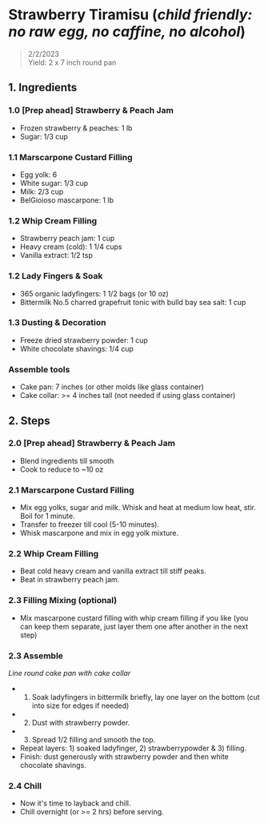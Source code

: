 # Strawberry Tiramisu (*child friendly: no raw egg, no caffine, no alcohol*)
> 2/2/2023 <br>
> Yield: 2 x 7 inch round pan


## 1. Ingredients

### 1.0 [Prep ahead] Strawberry & Peach Jam
- Frozen strawberry & peaches: 1 lb
- Sugar: 1/3 cup

### 1.1 Marscarpone Custard Filling
- Egg yolk: 6
- White sugar: 1/3 cup
- Milk: 2/3 cup
- BelGioioso mascarpone: 1 lb

### 1.2 Whip Cream Filling
- Strawberry peach jam: 1 cup
- Heavy cream (cold): 1 1/4 cups
- Vanilla extract: 1/2 tsp

### 1.2 Lady Fingers & Soak
- 365 organic ladyfingers: 1 1/2 bags (or 10 oz)
- Bittermilk No.5 charred grapefruit tonic with bulld bay sea salt: 1 cup

### 1.3 Dusting & Decoration
- Freeze dried strawberry powder: 1 cup
- White chocolate shavings: 1/4 cup

### Assemble tools
- Cake pan: 7 inches (or other molds like glass container)
- Cake collar: >= 4 inches tall (not needed if using glass container)

## 2. Steps

### 2.0 [Prep ahead] Strawberry & Peach Jam
- Blend ingredients till smooth
- Cook to reduce to ~10 oz

### 2.1 Marscarpone Custard Filling
- Mix egg yolks, sugar and milk. Whisk and heat at medium low heat, stir. Boil for 1 minute.
- Transfer to freezer till cool (5-10 minutes).
- Whisk mascarpone and mix in egg yolk mixture.

### 2.2 Whip Cream Filling
- Beat cold heavy cream and vanilla extract till stiff peaks.
- Beat in strawberry peach jam.

### 2.3 Filling Mixing (optional)
- Mix mascarpone custard filling with whip cream filling if you like (you can keep them separate, just layer them one after another in the next step)

### 2.3 Assemble
*Line round cake pan with cake collar*
- 1) Soak ladyfingers in bittermilk briefly, lay one layer on the bottom (cut into size for edges if needed)
- 2) Dust with strawberry powder.
- 3) Spread 1/2 filling and smooth the top.
- Repeat layers: 1) soaked ladyfinger, 2) strawberrypowder & 3) filling.
- Finish: dust generously with strawberry powder and then white chocolate shavings.

### 2.4 Chill
- Now it's time to layback and chill.
- Chill overnight (or >= 2 hrs) before serving.





